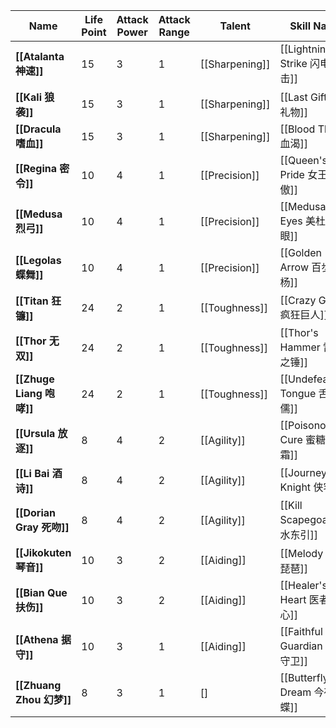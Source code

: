 
| Name                   | Life Point | Attack Power | Attack Range | Talent         | Skill Name                   | Skill Type | Skill Cost |
| ---------------------- | ---------- | ------------ | ------------ | -------------- | ---------------------------- | ---------- | ---------- |
| **[[Atalanta 神速]]**    | 15         | 3            | 1            | [[Sharpening]] | [[Lightning Strike 闪电一击]]    | Active     | 7          |
| **[[Kali 狼袭]]**        | 15         | 3            | 1            | [[Sharpening]] | [[Last Gift 临行礼物]]           | Passive    | -          |
| **[[Dracula 嗜血]]**     | 15         | 3            | 1            | [[Sharpening]] | [[Blood Thirst 血渴]]          | Active     | 6          |
| **[[Regina 密令]]**      | 10         | 4            | 1            | [[Precision]]  | [[Queen's Pride 女王所傲]]       | Active     | 6          |
| **[[Medusa 烈弓]]**      | 10         | 4            | 1            | [[Precision]]  | [[Medusa's Eyes 美杜莎之眼]]      | Passive    | -          |
| **[[Legolas 蝶舞]]**     | 10         | 4            | 1            | [[Precision]]  | [[Golden Arrow 百步穿杨]]        | Passive    | -          |
| **[[Titan 狂镰]]**       | 24         | 2            | 1            | [[Toughness]]  | [[Crazy Giant 疯狂巨人]]         | Active     | 6          |
| **[[Thor 无双]]**        | 24         | 2            | 1            | [[Toughness]]  | [[Thor's Hammer 雷神之锤]]       | Passive    | -          |
| **[[Zhuge Liang 咆哮]]** | 24         | 2            | 1            | [[Toughness]]  | [[Undefeatable Tongue 舌战群儒]] | Passive    | -          |
| **[[Ursula 放逐]]**      | 8          | 4            | 2            | [[Agility]]    | [[Poisonous Cure 蜜糖砒霜]]      | Passive    | -          |
| **[[Li Bai 酒诗]]**      | 8          | 4            | 2            | [[Agility]]    | [[Journey of a Knight 侠客行]]  | Passive    | -          |
| **[[Dorian Gray 死吻]]** | 8          | 4            | 2            | [[Agility]]    | [[Kill Scapegoat 祸水东引]]      | Passive    | -          |
| **[[Jikokuten 琴音]]**   | 10         | 3            | 2            | [[Aiding]]     | [[Melody 劲爆琵琶]]              | Active     | 6          |
| **[[Bian Que 扶伤]]**    | 10         | 3            | 2            | [[Aiding]]     | [[Healer's Heart 医者仁心]]      | Passive    | -          |
| **[[Athena 据守]]**      | 10         | 3            | 1            | [[Aiding]]     | [[Faithful Guardian 沉默守卫]]   | Active     | 5          |
| **[[Zhuang Zhou 幻梦]]** | 8          | 3            | 1            | \[\]           | [[Butterfly's Dream 今夜梦蝶]]   | Active     | 3          |
